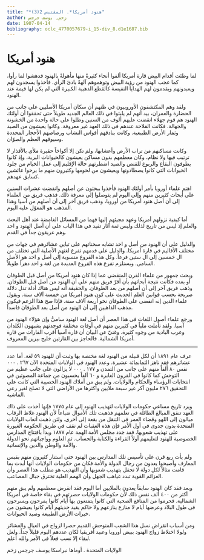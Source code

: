 ```yaml
---
title: "*هنود أمريكا*. المقتبس 2(3)"
author: زخم, يوسف جرجس
date: 1907-04-14
bibliography: oclc_4770057679-i_15-div_8.d1e1687.bib
---
```




#  هنود أمريكا 


 لما وطئت أقدام البيض قارة أمريكا ألفوا أنحاء كثيرةً منها مأهولةً بالهنود فدهشوا لما رأوا، كما عجب الهنود من رؤية البيض وتوهموهم آلهةً بادئ الرأي. فأخذوا يسجدون لهم ويعبدونهم ويقدمون لهم الهدايا النفيسة كالقطع الذهبية الكبيرة التي لم يكن لها قيمة عند الهنود. 

 ولقد وهم المكتشفون الأوروبيون في ظنهم أن سكان أمريكا الأصليين على جانب من الحضارة والعمران، بيد أنهم لم يلبثوا في ذلك العالم الجديد طويلاً حتى تحققوا أن أولئك الهنود هم قوم جهلاء انقضت عليهم ألوف من السنين وظلوا على حالة واحدة من الخشونة والجهالة. فكانت الفلاحة عندهم في ذلك العهد غير معروفة. وكانوا يعيشون من الصيد وثمار الأرض الطبيعية. وكانت بنادقهم أقواس النشاب ورصاصهم الأحجار المحددة وسيوفهم العظم والصوّان. 

 وكانت مساكنهم من تراب الأرض وأعشابها، ولم تكن إلا أكواخاً حقيرة ملأى بالأقذار لا ترتيب فيها ولا نظام، وكان معظمهم بدون مساكن يعيشون كالحيوانات البرية، وإذ كانوا يطوفون البقاع والربوع للقنص والصيد اضطرتهم حالة الإقليم إلى عمل الخيام من جلود الحيوانات التي كانوا يصطادونها ويعيشون من لحومها وكثيرون منهم ما برحوا عائشين كسابق عهدهم. 

 اهتم علماء أوروبا بأمر أولئك الهنود فأخذوا يبحثون عن أصلهم وانقضت عشرات السنين على أبحاث كثيرين منهم وإلى اليوم لم يتوصلوا إلى معرفة ذلك. فذهب فريق من العلماء إلى أن أصل هنود أمريكا من أوروبا، وذهب فريق آخر إلى أن أصلهم من آسيا وهذا المذهب هو المعوّل عليه اليوم. 

 أما كيفية نزولهم أمريكا وعهد مجيئهم إليها فهما من المسائل الغامضة عند أهل   البحث والعلم إذ ليس من تاريخ لذلك وليس ثمة آثار تفيد في هذا الباب على أن أصل الهنود و  احد  وهم عريقون جداً في القدم. 

 والدليل على أن الهنود من أصل و  احد  تشابه سحناتهم على تباين عشائرهم في جهات من مختلف الأقاليم في قارة أمريكا. والدليل على قدمهم تفرع لغتهم الأصلية التي تختلف من ال  خمسين  إلى ال  ستين  فرعاً. وكل هذه الفروع منسوبة إلى أصل و  احد  هو الأصل السامي.   ويستلزم تفرع هذه الفروع العديدة من لغة و  احد  دهراً طويلاً. 

 وبحث جمهور من علماء القرن المنقضي عما إذا كان هنود أمريكا من أصل قبل الطوفان أو بعده فكانت نتيجة أبحاثهم بأن أقرّ فريق منهم على أن الهنود من أصل قبل الطوفان. وذهب فريق آخر إلى أن أصلهم من بعد الطوفان. والحقيقة أنه ليس هناك أدلة تدل دلالة صريحة بحسب قوانين العلم الحديث على كون هنود أمريكا من  خمسة آلاف  سنة. ويقول علماء الدين إنه انقضى على الطوفان نحو  أربعة آلاف  سنة. فإذا صح هذا الزعم فيكون مذهب الذاهبين إلى أن الهنود من أصل بعد الطوفان فاسداً. 

 ورجع علماء أصول اللغات في هذا العصر أن أصل لغة الهنود ساميٌّ وإن هؤلاء الهنود من آسيا. ولقد تأملت ملياً في كثيرين منهم في أوقات مختلفة فوجدتهم يشبهون الكلدان وعرب البادية من وجوه كثيرة. وغنيّ عن البيان أن قارة آسيا أقرب القارات من قارة أمريكا الشمالية. فالحاجز بين القارتين خليج بيرين المعروف. 

 * * * 

 عرف عام  ١٨٩١  أن لكل قبيلة من الهنود لغة مختصة بها وثبت أن للهنود  ٥٩  لغة. أما عدد عشائرهم فقد ناهز الثمانمائة عشيرة. وعدد الهنود في الولايات المتحدة الآن  ٢٦٧  .  ٠٠٠  نفس  ٨٠  ألفاً منهم على جانب من التمدن و  ١٧٧  .  ٠٠٠  لا يزالون   على جانب عظيم من التوحش كما كانوا في القرون الغابرة و  ٦٠  ألفاً يحسبون من جماعة المصوتين في انتخابات الرؤساء والحكام والولايات. ولم يبق من أملاك الهنود الخصيبة التي كانت على التحقيق  ٢٧٦  مليون آكر غير  سبعة  ملايين وأكثرها من الأراضي التي لا تصلح لغير رعي الماشية. 

 ويرد تاريخ مساعي حكومات الولايات لتهذيب الهنود إلى عام  ١٧٧٥  فإنها أخذت على ذاك العهد تنفق المبالغ الطائلة في تعلمهم فذهبت تلك الأموال ضياعاً لأن الهنود غلاظ الرقاب ميالون إلى اللهو وقضاء العمر في التنقل من بقعة إلى أخرى. ولئن ذهبت أتعاب الولايات المتحدة بدون جدوى في أول الأمر فإن هذه العقبات لم تقف في طريق الحكومة الغيورة على تهذيب شعوبها. فقد جدد مجلس الأمة الهمة عام  ١٨٧٧  وبدأ بافتتاح المدارس الخصوصية للهنود لتعليمهم أولاً القراءة والكتابة والحساب. ثم العلوم وواجباتهم نحو الدولة   والأمة والوطن والدين والإنسانية. 

 ولم يأت ربع قرن على تأسيس تلك المدارس بين الهنود حتى استنار كثيرون منهم بقبس المعارف وأصبحوا يعدون من رجال الدولة والأمة فكان من حكومات الولايات أنها أبدت بما قامت مثالاً لكل دولة لا تحفل بتهذيب شعوبها وأن التهذيب هو مطلب هذا العصر وأن العزائم القوية تبدد غياهب الجهل وأن الهمم العلية تخترق جبال المصاعب. 

 وبعد فقد كان الهنود سابقاً يعدون بالملايين أما اليوم فقد انقرض معظمهم ولم يبق منهم أكثر من  ٤٠٠  ألف  نفس ذلك لأن حكومات الولايات حصرتهم في بقاء خاصة في أمريكا الشمالية. فحرموا من المنافع الصحية التي كانوا يتمتعون بها أيام كانوا يمرحون ويسرحون في طول البلاد وعرضها أيام لا منازع ينازعهم ولا حاكم يقيد حديثهم أيام كانوا يعيشون من خيرات الأرض الطبيعة وصيد الحيوانات. 

 ومن أسباب انقراض نسل هذا الشعب المتوحش القديم حصرا لزواج في العيال   والعشائر ولولا اختلاط زواج الهنود ببيض أوروبا وعبيد أفريقيا لكان عددهم اليوم قليلاً جداً. ولعل لبقاء إلا نسب فعلاً في الأمر والله أعلم. 

 الولايات المتحدة  .  أوماها  نبراسكا  يوسف  جرجس  زخم 
